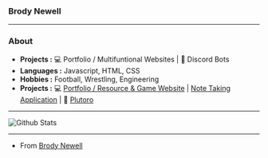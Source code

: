 ### Brody Newell

---------------------------------------------------------------------------------------------------------------------------------------------------------------------------------
### About

-  **Projects :** 💻 Portfolio / Multifuntional Websites | 🤖 Discord Bots
-  **Languages :** Javascript, HTML, CSS
-  **Hobbies :** Football, Wrestling, Engineering
-  **Projects :** 💻 [Portfolio / Resource & Game Website](https://www.brodynewell.com/) |  [Note Taking Application](https://notes.brodynewell.com/) | 🤖 [Plutoro](https://www.plutoro.com/)

---------------------------------------------------------------------------------------------------------------------------------------------------------------------------------

![Github Stats](https://github-readme-stats.vercel.app/api?username=brodyn8&show_icons=true)

---------------------------------------------------------------------------------------------------------------------------------------------------------------------------------


- From [Brody Newell](https://github.com/brodyn8)
